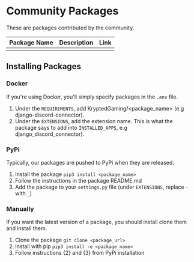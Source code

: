 # Community Packages
These are packages contributed by the community.

|   Package Name    |   Description    |   Link    |
|  ---  |  ---  |  ---  |
|       |       |       |

## Installing Packages
### Docker 
If you're using Docker, you'll simply specify packages in the `.env` file. 

1. Under the `REQUIREMENTS`, add KryptedGaming/<package_name> (e.g django-discord-connector).
2. Under the `EXTENSIONS`, add the extension name. This is what the package says to add into `INSTALLED_APPS`, e.g django_discord_connector). 

### PyPi
Typically, our packages are pushed to PyPi when they are released. 

1. Install the package `pip3 install <package_name>`
2. Follow the instructions in the package README.md
3. Add the package to your `settings.py` file (under `EXTENSIONS`, replace `-` with `_`)

### Manually
If you want the latest version of a package, you should install clone them and install them.

1. Clone the package `git clone <package_url>`
2. Install with pip `pip3 install -e <package_name>`
3. Follow instructions {2} and {3} from PyPi installation